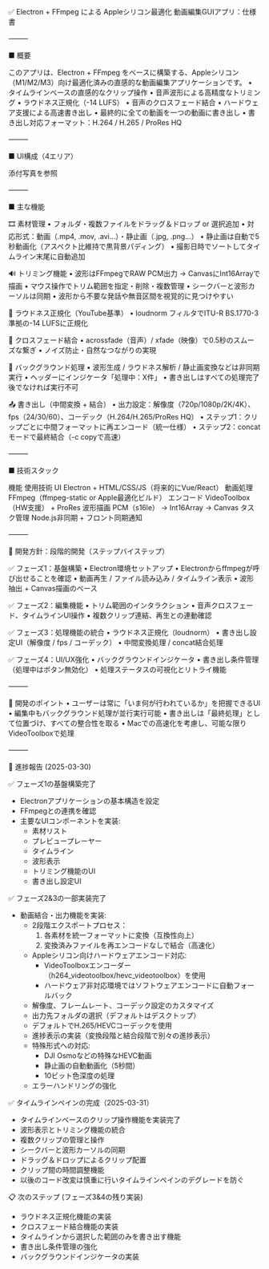 ✅ Electron + FFmpeg による Appleシリコン最適化 動画編集GUIアプリ：仕様書

⸻

■ 概要

このアプリは、Electron + FFmpeg をベースに構築する、Appleシリコン（M1/M2/M3）向け最適化済みの直感的な動画編集アプリケーションです。
	•	タイムラインベースの直感的なクリップ操作
	•	音声波形による高精度なトリミング
	•	ラウドネス正規化（-14 LUFS）
	•	音声のクロスフェード結合
	•	ハードウェア支援による高速書き出し
	•	最終的に全ての動画を一つの動画に書き出し
	•	書き出し対応フォーマット：H.264 / H.265 / ProRes HQ

⸻

■ UI構成（4エリア）

​添付写真を参照

⸻

■ 主な機能

🎞️ 素材管理
	•	フォルダ・複数ファイルをドラッグ＆ドロップ or 選択追加
	•	対応形式：動画（.mp4, .mov, .avi…）・静止画（.jpg, .png…）
	•	静止画は自動で5秒動画化（アスペクト比維持で黒背景パディング）
	•	撮影日時でソートしてタイムライン末尾に自動追加

🔊 トリミング機能
	•	波形はFFmpegでRAW PCM出力 → CanvasにInt16Arrayで描画
	•	マウス操作でトリム範囲を指定・削除・複数管理
	•	シークバーと波形カーソルは同期
	•	波形から不要な発話や無音区間を視覚的に見つけやすい

📏 ラウドネス正規化（YouTube基準）
	•	loudnorm フィルタでITU-R BS.1770-3準拠の-14 LUFSに正規化

🔄 クロスフェード結合
	•	acrossfade（音声）/ xfade（映像）で0.5秒のスムーズな繋ぎ
	•	ノイズ防止・自然なつながりの実現

🧠 バックグラウンド処理
	•	波形生成 / ラウドネス解析 / 静止画変換などは非同期実行
	•	ヘッダーにインジケータ「処理中：X件」
	•	書き出しはすべての処理完了後でなければ実行不可

📤 書き出し（中間変換 + 結合）
	•	出力設定：解像度（720p/1080p/2K/4K）、fps（24/30/60）、コーデック（H.264/H.265/ProRes HQ）
	•	ステップ1：クリップごとに中間フォーマットに再エンコード（統一仕様）
	•	ステップ2：concat モードで最終結合（-c copyで高速）

⸻

■ 技術スタック

機能	使用技術
UI	Electron + HTML/CSS/JS（将来的にVue/React）
動画処理	FFmpeg（ffmpeg-static or Apple最適化ビルド）
エンコード	VideoToolbox（HW支援） + ProRes
波形描画	PCM（s16le） → Int16Array → Canvas
タスク管理	Node.js非同期 + フロント同期通知

⸻

🧩 開発方針：段階的開発（ステップバイステップ）

✅ フェーズ1：基盤構築
	•	Electron環境セットアップ
	•	Electronからffmpegが呼び出せることを確認
	•	動画再生 / ファイル読み込み / タイムライン表示
	•	波形抽出 + Canvas描画のベース

✅ フェーズ2：編集機能
	•	トリム範囲のインタラクション
	•	音声クロスフェード、タイムラインUI操作
	•	複数クリップ連結、再生との連動確認

✅ フェーズ3：処理機能の統合
	•	ラウドネス正規化（loudnorm）
	•	書き出し設定UI（解像度 / fps / コーデック）
	•	中間変換処理 / concat結合処理

✅ フェーズ4：UI/UX強化
	•	バックグラウンドインジケータ
	•	書き出し条件管理（処理中はボタン無効化）
	•	処理ステータスの可視化とリトライ機能

⸻

🧠 開発のポイント
	•	ユーザーは常に「いま何が行われているか」を把握できるUI
	•	編集中もバックグラウンド処理が並行実行可能
	•	書き出しは「最終処理」として位置づけ、すべての整合性を取る
	•	Macでの高速化を考慮し、可能な限りVideoToolboxで処理

⸻

📝 進捗報告 (2025-03-30)

✅ フェーズ1の基盤構築完了
- Electronアプリケーションの基本構造を設定
- FFmpegとの連携を確認
- 主要なUIコンポーネントを実装:
  - 素材リスト
  - プレビュープレーヤー
  - タイムライン
  - 波形表示
  - トリミング機能のUI
  - 書き出し設定UI

✅ フェーズ2&3の一部実装完了
- 動画結合・出力機能を実装:
  - 2段階エクスポートプロセス：
    1. 各素材を統一フォーマットに変換（互換性向上）
    2. 変換済みファイルを再エンコードなしで結合（高速化）
  - Appleシリコン向けハードウェアエンコード対応:
    - VideoToolboxエンコーダー（h264_videotoolbox/hevc_videotoolbox）を使用
    - ハードウェア非対応環境ではソフトウェアエンコードに自動フォールバック
  - 解像度、フレームレート、コーデック設定のカスタマイズ
  - 出力先フォルダの選択（デフォルトはデスクトップ）
  - デフォルトでH.265/HEVCコーデックを使用
  - 進捗表示の実装（変換段階と結合段階で別々の進捗表示）
  - 特殊形式への対応:
    - DJI Osmoなどの特殊なHEVC動画
    - 静止画の自動動画化（5秒間）
    - 10ビット色深度の処理
  - エラーハンドリングの強化

✅ タイムラインペインの完成（2025-03-31）
- タイムラインベースのクリップ操作機能を実装完了
- 波形表示とトリミング機能の統合
- 複数クリップの管理と操作
- シークバーと波形カーソルの同期
- ドラッグ＆ドロップによるクリップ配置
- クリップ間の時間調整機能
- 以後のコード改変は慎重に行いタイムラインペインのデグレードを防ぐ

📋 次のステップ (フェーズ3&4の残り実装)
- ラウドネス正規化機能の実装
- クロスフェード結合機能の実装
- タイムラインから選択した範囲のみを書き出す機能
- 書き出し条件管理の強化
- バックグラウンドインジケータの実装

